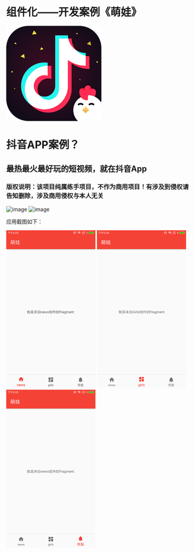 
<h1>组件化——开发案例《萌娃》</h1>

![image](https://github.com/Sekei/cjzc/blob/master/images/%E6%8A%96%E9%9F%B3.png)

<h1>抖音APP案例？</h1>
<h2>最热最火最好玩的短视频，就在抖音App</h2>

### 版权说明：该项目纯属练手项目，不作为商用项目！有涉及到侵权请告知删除，涉及商用侵权与本人无关

![image](https://github.com/Sekei/cjzc/blob/master/images/5.png)
![image](https://github.com/Sekei/cjzc/blob/master/images/6.png)

应用截图如下：

![image](https://github.com/Sekei/cjzc/blob/master/images/1.png)
![image](https://github.com/Sekei/cjzc/blob/master/images/2.png)
![image](https://github.com/Sekei/cjzc/blob/master/images/3.png)
